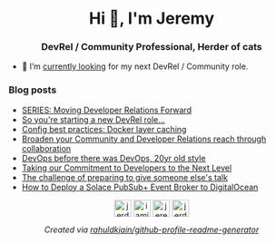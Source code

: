 <h1 align="center">Hi 👋, I'm Jeremy</h1>
<h3 align="center">DevRel / Community Professional, Herder of cats</h3>

- 🔭 I’m [currently looking](https://www.linkedin.com/posts/jeremymeiss_opentowork-activity-7098015572847706112-C228?utm_source=share&utm_medium=member_desktop) for my next DevRel / Community role. 

### Blog posts
<!-- BLOG-POST-LIST:START -->
- [SERIES: Moving Developer Relations Forward](https://dev.to/jerdog/moving-developer-relations-forward-lg5)
- [So you're starting a new DevRel role...](https://dev.to/jerdog/so-youre-starting-a-new-devrel-job-277e)
- [Config best practices: Docker layer caching](https://dev.to/circleci/config-best-practices-docker-layer-caching-3m0)
- [Broaden your Community and Developer Relations reach through collaboration](https://dev.to/jerdog/broaden-your-community-and-developer-relations-reach-through-collaboration-413)
- [DevOps before there was DevOps, 20yr old style](https://dev.to/jerdog/devops-before-there-was-devops-20yr-old-style-3l76)
- [Taking our Commitment to Developers to the Next Level](https://dev.to/solacedevs/taking-our-commitment-to-developers-to-the-next-level-45b6)
- [The challenge of preparing to give someone else's talk](https://dev.to/jerdog/the-challenge-of-preparing-to-give-someone-else-s-talk-3ead)
- [How to Deploy a Solace PubSub+ Event Broker to DigitalOcean](https://dev.to/solacedevs/how-to-deploy-a-solace-pubsub-event-broker-to-digitalocean-1afc)
<!-- BLOG-POST-LIST:END -->

<p align="center">
<a href="https://dev.to/jerdog" target="blank"><img align="center" src="https://cdn.jsdelivr.net/npm/simple-icons@3.0.1/icons/dev-dot-to.svg" alt="jerdog" height="30" width="30" /></a>
<a href="https://twitter.com/iamjerdog" target="blank"><img align="center" src="https://cdn.jsdelivr.net/npm/simple-icons@3.0.1/icons/twitter.svg" alt="iamjerdog" height="30" width="30" /></a>
<a href="https://linkedin.com/in/jeremymeiss" target="blank"><img align="center" src="https://cdn.jsdelivr.net/npm/simple-icons@3.0.1/icons/linkedin.svg" alt="jeremymeiss" height="30" width="30" /></a>
<a href="https://stackoverflow.com/users/jerdog" target="blank"><img align="center" src="https://cdn.jsdelivr.net/npm/simple-icons@3.0.1/icons/stackoverflow.svg" alt="jerdog" height="30" width="30" /></a>
</p>

<p align="center">
<em>Created via <a href="https://github.com/rahuldkjain/github-profile-readme-generator">rahuldkjain/github-profile-readme-generator</a></em>
</p>
